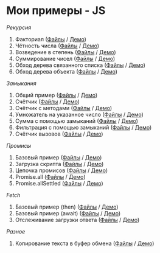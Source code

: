 # Мои примеры - JS

*Рекурсия*
1. Факториал                                       ([Файлы](recursion/1factorial) /              [Демо](https://hisbvdis.github.io/my-samples-js/recursion/1factorial/index.html))
2. Чётность числа                                  ([Файлы](recursion/2isEven) /                 [Демо](https://hisbvdis.github.io/my-samples-js/recursion/2isEven/index.html))
3. Возведение в степень                            ([Файлы](recursion/3pow) /                    [Демо](https://hisbvdis.github.io/my-samples-js/recursion/3pow/index.html))
4. Суммирование чисел                              ([Файлы](recursion/4sumTo) /                  [Демо](https://hisbvdis.github.io/my-samples-js/recursion/4sumTo/index.html))
5. Обход дерева связанного списка                  ([Файлы](recursion/5treeLinkedList) /         [Демо](https://hisbvdis.github.io/my-samples-js/recursion/5treeLinkedList/index.html))
6. Обход дерева объекта                            ([Файлы](recursion/6treeObject) /             [Демо](https://hisbvdis.github.io/my-samples-js/recursion/6treeObject/index.html))

*Замыкания*
1. Общий пример                                    ([Файлы](closure/1common) /                   [Демо](https://hisbvdis.github.io/my-samples-js/closure/1common/index.html))
2. Счётчик                                         ([Файлы](closure/2counter) /                  [Демо](https://hisbvdis.github.io/my-samples-js/closure/2counter/index.html))
3. Счётчик с методами                              ([Файлы](closure/3counter-with-methods) /     [Демо](https://hisbvdis.github.io/my-samples-js/closure/3counter-with-methods/index.html))
4. Умножатель на указанное число                   ([Файлы](closure/4multiplier) /               [Демо](https://hisbvdis.github.io/my-samples-js/closure/4multiplier/index.html))
5. Сумма с помощью замыканий                       ([Файлы](closure/5sum) /                      [Демо](https://hisbvdis.github.io/my-samples-js/closure/5sum/index.html))
6. Фильтрация с помощью замыканий                  ([Файлы](closure/6filter) /                   [Демо](https://hisbvdis.github.io/my-samples-js/closure/6filter/index.html))
7. Счётчик вызовов                                 ([Файлы](closure/7funcProp) /                 [Демо](https://hisbvdis.github.io/my-samples-js/closure/7funcProp/index.html))

*Промисы*
1. Базовый пример                                  ([Файлы](promises/1base) /                    [Демо](https://hisbvdis.github.io/my-samples-js/promises/1base/index.html))
2. Загрузка скрипта                                ([Файлы](promises/2load-script) /             [Демо](https://hisbvdis.github.io/my-samples-js/promises/2load-script/index.html))
3. Цепочка промисов                                ([Файлы](promises/3promise-chaning) /         [Демо](https://hisbvdis.github.io/my-samples-js/promises/3promise-chaning/index.html))
4. Promise.all                                     ([Файлы](promises/4promise-all) /             [Демо](https://hisbvdis.github.io/my-samples-js/promises/4promise-all/index.html))
5. Promise.allSettled                              ([Файлы](promises/5promise-allSettled) /      [Демо](https://hisbvdis.github.io/my-samples-js/promises/5promise-allSettled/index.html))

*Fetch*
1. Базовый пример (then)                           ([Файлы](fetch/1base-then) /                  [Демо](https://hisbvdis.github.io/my-samples-js/fetch/1base-then/index.html))
2. Базовый пример (await)                          ([Файлы](fetch/2base-await) /                 [Демо](https://hisbvdis.github.io/my-samples-js/fetch/2base-await/index.html))
3. Отслеживание загрузки ответа                    ([Файлы](fetch/3response-download-tracking) / [Демо](https://hisbvdis.github.io/my-samples-js/fetch/3response-download-tracking/index.html))

*Разное*
1. Копирование текста в буфер обмена               ([Файлы](other/copy-to-clipboard) /           [Демо](https://hisbvdis.github.io/my-samples-js/other/copy-to-clipboard/index.html))